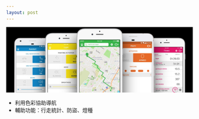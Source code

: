 ```yaml
---
layout: post
---
```


![app](images/nav_img/smarthalo/app.jpg)

* 利用色彩協助導航
* 輔助功能：行走統計、防盜、燈種

<!--
    0. logo
    1. panel
    2. features
    3. installation
    4. app view
    -->

